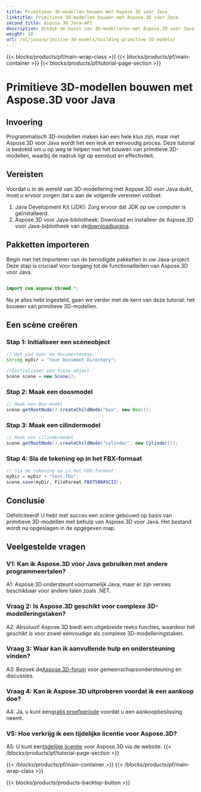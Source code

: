 ```yaml
---
title: Primitieve 3D-modellen bouwen met Aspose.3D voor Java
linktitle: Primitieve 3D-modellen bouwen met Aspose.3D voor Java
second_title: Aspose.3D Java-API
description: Ontdek de kunst van 3D-modelleren met Aspose.3D voor Java. Leer moeiteloos primitieve 3D-modellen bouwen en laat uw creativiteit de vrije loop.
weight: 10
url: /nl/java/primitive-3d-models/building-primitive-3d-models/
---
```


{{< blocks/products/pf/main-wrap-class >}}
{{< blocks/products/pf/main-container >}}
{{< blocks/products/pf/tutorial-page-section >}}

# Primitieve 3D-modellen bouwen met Aspose.3D voor Java

## Invoering

Programmatisch 3D-modellen maken kan een hele klus zijn, maar met Aspose.3D voor Java wordt het een leuk en eenvoudig proces. Deze tutorial is bedoeld om u op weg te helpen met het bouwen van primitieve 3D-modellen, waarbij de nadruk ligt op eenvoud en effectiviteit.

## Vereisten

Voordat u in de wereld van 3D-modellering met Aspose.3D voor Java duikt, moet u ervoor zorgen dat u aan de volgende vereisten voldoet:

1. Java Development Kit (JDK): Zorg ervoor dat JDK op uw computer is geïnstalleerd.
2.  Aspose.3D voor Java-bibliotheek: Download en installeer de Aspose.3D voor Java-bibliotheek van de[downloadpagina](https://releases.aspose.com/3d/java/).

## Pakketten importeren

Begin met het importeren van de benodigde pakketten in uw Java-project. Deze stap is cruciaal voor toegang tot de functionaliteiten van Aspose.3D voor Java.

```java

import com.aspose.threed.*;
```

Nu je alles hebt ingesteld, gaan we verder met de kern van deze tutorial: het bouwen van primitieve 3D-modellen.

## Een scène creëren

### Stap 1: Initialiseer een scèneobject

```java
// Het pad naar de documentenmap.
String myDir = "Your Document Directory";

//Initialiseer een Scene-object
Scene scene = new Scene();
```

### Stap 2: Maak een doosmodel

```java
// Maak een Box-model
scene.getRootNode().createChildNode("box", new Box());
```

### Stap 3: Maak een cilindermodel

```java
// Maak een cilindermodel
scene.getRootNode().createChildNode("cylinder", new Cylinder());
```

### Stap 4: Sla de tekening op in het FBX-formaat

```java
// Sla de tekening op in het FBX-formaat
myDir = myDir + "test.fbx";
scene.save(myDir, FileFormat.FBX7500ASCII);
```

## Conclusie

Gefeliciteerd! U hebt met succes een scène gebouwd op basis van primitieve 3D-modellen met behulp van Aspose.3D voor Java. Het bestand wordt nu opgeslagen in de opgegeven map.

## Veelgestelde vragen

### V1: Kan ik Aspose.3D voor Java gebruiken met andere programmeertalen?

A1: Aspose.3D ondersteunt voornamelijk Java, maar er zijn versies beschikbaar voor andere talen zoals .NET.

### Vraag 2: Is Aspose.3D geschikt voor complexe 3D-modelleringstaken?

A2: Absoluut! Aspose.3D biedt een uitgebreide reeks functies, waardoor het geschikt is voor zowel eenvoudige als complexe 3D-modelleringstaken.

### Vraag 3: Waar kan ik aanvullende hulp en ondersteuning vinden?

 A3: Bezoek de[Aspose.3D-forum](https://forum.aspose.com/c/3d/18) voor gemeenschapsondersteuning en discussies.

### Vraag 4: Kan ik Aspose.3D uitproberen voordat ik een aankoop doe?

 A4: Ja, u kunt een[gratis proefperiode](https://releases.aspose.com/) voordat u een aankoopbeslissing neemt.

### V5: Hoe verkrijg ik een tijdelijke licentie voor Aspose.3D?

 A5: U kunt een[tijdelijke licentie](https://purchase.aspose.com/temporary-license/) voor Aspose.3D via de website.
{{< /blocks/products/pf/tutorial-page-section >}}

{{< /blocks/products/pf/main-container >}}
{{< /blocks/products/pf/main-wrap-class >}}

{{< blocks/products/products-backtop-button >}}

